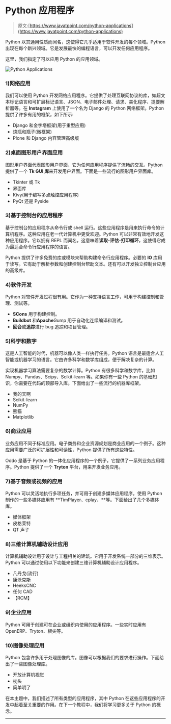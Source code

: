 # Python 应用程序

> 原文:[https://www.javatpoint.com/python-applications](https://www.javatpoint.com/python-applications)

Python 以其通用性质而闻名，这使得它几乎适用于软件开发的每个领域。Python 出现在每个新兴领域。它是发展最快的编程语言，可以开发任何应用程序。

这里，我们指定了可以应用 Python 的应用领域。

![Python Applications](../Images/1207bac74189014df7219d6b3ab9769e.png)

### 1)网络应用

我们可以使用 Python 开发网络应用程序。它提供了处理互联网协议的库，如超文本标记语言和可扩展标记语言、JSON、电子邮件处理、请求、美化程序、提要解析器等。在 **Instagram** 上使用了一个名为 Django 的 Python 网络框架。Python 提供了许多有用的框架，如下所示:

*   Django 和金字塔框架(用于重型应用)
*   烧瓶和瓶子(微框架)
*   Plone 和 Django 内容管理高级版

### 2)桌面图形用户界面应用

图形用户界面代表图形用户界面，它为任何应用程序提供了流畅的交互。Python 提供了一个 **Tk GUI 库**来开发用户界面。下面是一些流行的图形用户界面库。

*   Tkinter 或 Tk
*   界面库
*   Kivy(用于编写多点触控应用程序)
*   PyQt 还是 Pyside

### 3)基于控制台的应用程序

基于控制台的应用程序从命令行或 shell 运行。这些应用程序是用来执行命令的计算机程序。这种应用在老一代计算机中更受欢迎。Python 可以非常有效地开发这种应用程序。它以拥有 REPL 而闻名，这意味着**读取-评估-打印循环**，这使得它成为最适合命令行应用程序的语言。

Python 提供了许多免费的库或模块来帮助构建命令行应用程序。必要的 **IO** 库用于读写。它有助于解析参数和创建控制台帮助文本。还有可以开发独立控制台应用的高级库。

### 4)软件开发

Python 对软件开发过程很有用。它作为一种支持语言工作，可用于构建控制和管理、测试等。

*   **SCons** 用于构建控制。
*   **Buildbot** 和**Apache**Gump 用于自动化连续编译和测试。
*   **回合**或**追踪**进行 bug 追踪和项目管理。

### 5)科学和数字

这是人工智能的时代，机器可以像人类一样执行任务。Python 语言是最适合人工智能或机器学习的语言。它由许多科学和数学库组成，便于解决复杂的计算。

实现机器学习算法需要复杂的数学计算。Python 有很多科学和数字库，比如 Numpy、Pandas、Scipy、Scikit-learn 等。如果你有一些 Python 的基础知识，你需要在代码的顶部导入库。下面给出了一些流行的机器库框架。

*   我的天啊
*   Scikit-learn
*   NumPy
*   熊猫
*   Matplotlib

### 6)商业应用

业务应用不同于标准应用。电子商务和企业资源规划是商业应用的一个例子。这种应用需要广泛的可扩展性和可读性，Python 提供了所有这些特性。

Oddo 是基于 Python 的一体化应用程序的一个例子，它提供了一系列业务应用程序。Python 提供了一个 **Tryton** 平台，用来开发业务应用。

### 7)基于音频或视频的应用

Python 可以灵活地执行多项任务，并可用于创建多媒体应用程序。使用 Python 制作的一些多媒体应用有 **TimPlayer、cplay、**等。下面给出了几个多媒体库。

*   媒体框架
*   皮格莱特
*   QT 声子

### 8)三维计算机辅助设计应用

计算机辅助设计用于设计与工程相关的建筑。它用于开发系统一部分的三维表示。Python 可以通过使用以下功能来创建三维计算机辅助设计应用程序。

*   凡丹戈(流行)
*   康沃克斯
*   HeeksCNC
*   任何 CAD
*   【RCM】

### 9)企业应用

Python 可用于创建可在企业或组织内使用的应用程序。一些实时应用有 OpenERP、Tryton、根尖等。

### 10)图像处理应用

Python 包含许多用于处理图像的库。图像可以根据我们的要求进行操作。下面给出了一些图像处理库。

*   开放计算机视觉
*   枕头
*   简单明了

在本主题中，我们描述了所有类型的应用程序，其中 Python 在这些应用程序的开发中起着至关重要的作用。在下一个教程中，我们将学习更多关于 Python 的概念。

* * *